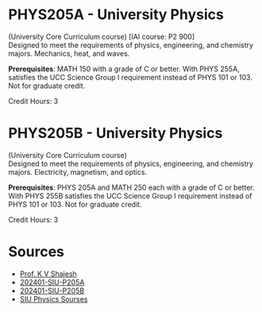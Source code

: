 # PHYS205A - University Physics

(University Core Curriculum course) [IAI course: P2 900] <br>
Designed to meet the requirements of physics, engineering, and chemistry majors. Mechanics, heat, and waves.

**Prerequisites**: MATH 150 with a grade of C or better. With PHYS 255A, satisfies the UCC Science Group I requirement instead of PHYS 101 or 103. Not for graduate credit.

Credit Hours: 3

# PHYS205B - University Physics

(University Core Curriculum course) <br>
Designed to meet the requirements of physics, engineering, and chemistry majors. Electricity, magnetism, and optics.

**Prerequisites**: PHYS 205A and MATH 250 each with a grade of C or better. With PHYS 255B satisfies the UCC Science Group I requirement instead of PHYS 101 or 103. Not for graduate credit.

Credit Hours: 3

# Sources

- [Prof. K V Shajesh](http://sphics.com/)
- [202401-SIU-P205A](http://sphics.com/tc/202401-SIU-P205A/)
- [202401-SIU-P205B](http://sphics.com/tc/202401-SIU-P205B/)
- [SIU Physics Sourses](https://catalog.siu.edu/programs/phys/courses.php)
